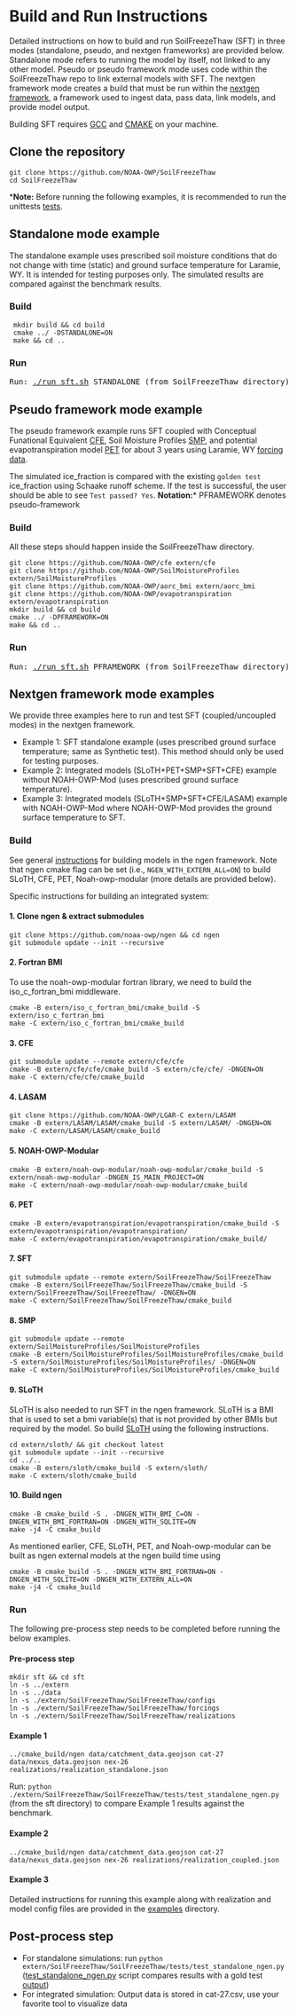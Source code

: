 # Build and Run Instructions
Detailed instructions on how to build and run SoilFreezeThaw (SFT) in three modes (standalone, pseudo, and nextgen frameworks) are provided below. Standalone mode refers to running the model by itself, not linked to any other model.  Pseudo or pseudo framework mode uses code within the SoilFreezeThaw repo to link external models with SFT.  The nextgen framework mode creates a build that must be run within the [nextgen framework](https://github.com/NOAA-OWP/ngen), a framework used to ingest data, pass data, link models, and provide model output.

Building SFT requires [GCC](https://gcc.gnu.org) and [CMAKE](https://cmake.org/) on your machine.

## Clone the repository
```
git clone https://github.com/NOAA-OWP/SoilFreezeThaw
cd SoilFreezeThaw 
```
***Note:** Before running the following examples, it is recommended to run the unittests [tests](https://github.com/NOAA-OWP/SoilFreezeThaw/tree/master/tests).

## Standalone mode example
The standalone example uses prescribed soil moisture conditions that do not change with time (static) and ground surface temperature for Laramie, WY.  It is intended for testing purposes only. The simulated results are compared against the benchmark results.

### Build
```
 mkdir build && cd build
 cmake ../ -DSTANDALONE=ON
 make && cd ..
```
### Run
<pre>
Run: <a href="https://github.com/NOAA-OWP/SoilFreezeThaw/blob/master/run_sft.sh">./run_sft.sh</a> STANDALONE (from SoilFreezeThaw directory)    
</pre>

## Pseudo framework mode example
The pseudo framework example runs SFT coupled with Conceptual Funational Equivalent [CFE](https://github.com/NOAA-OWP/cfe/), Soil Moisture Profiles [SMP]( https://github.com/NOAA-OWP/SoilMoistureProfiles), and potential evapotranspiration model [PET](https://github.com/NOAA-OWP/evapotranspiration) for about 3 years using Laramie, WY [forcing data](https://github.com/NOAA-OWP/SoilFreezeThaw/tree/master/forcings). 

The simulated ice_fraction is compared with the existing `golden test` ice_fraction using Schaake runoff scheme. If the test is successful, the user should be able to see `Test passed? Yes`.
**Notation:*** PFRAMEWORK denotes pseudo-framework
### Build
All these steps should happen inside the SoilFreezeThaw directory.
```
git clone https://github.com/NOAA-OWP/cfe extern/cfe
git clone https://github.com/NOAA-OWP/SoilMoistureProfiles extern/SoilMoistureProfiles
git clone https://github.com/NOAA-OWP/aorc_bmi extern/aorc_bmi
git clone https://github.com/NOAA-OWP/evapotranspiration extern/evapotranspiration
mkdir build && cd build
cmake ../ -DPFRAMEWORK=ON
make && cd ..
```
### Run
<pre>
Run: <a href="https://github.com/NOAA-OWP/SoilFreezeThaw/blob/master/run_sft.sh">./run_sft.sh</a> PFRAMEWORK (from SoilFreezeThaw directory)
</pre>

## Nextgen framework mode examples
We provide three examples here to run and test SFT (coupled/uncoupled modes) in the nextgen framework.
- Example 1: SFT standalone example (uses prescribed ground surface temperature; same as Synthetic test). This method should only be used for testing purposes.
- Example 2: Integrated models (SLoTH+PET+SMP+SFT+CFE) example without NOAH-OWP-Mod (uses prescribed ground surface temperature). 
- Example 3: Integrated models (SLoTH+SMP+SFT+CFE/LASAM) example with NOAH-OWP-Mod where NOAH-OWP-Mod provides the ground surface temperature to SFT.

### Build
See general [instructions](https://github.com/NOAA-OWP/ngen/wiki/NGen-Tutorial#running-cfe) for building models in the ngen framework. Note that ngen cmake flag can be set (i.e., `NGEN_WITH_EXTERN_ALL=ON`) to build SLoTH, CFE, PET, Noah-owp-modular (more details are provided below).

Specific instructions for building an integrated system:

#### 1. Clone ngen & extract submodules
```
git clone https://github.com/noaa-owp/ngen && cd ngen
git submodule update --init --recursive
```
#### 2. Fortran BMI
To use the noah-owp-modular fortran library, we need to build the iso_c_fortran_bmi middleware.
```
cmake -B extern/iso_c_fortran_bmi/cmake_build -S extern/iso_c_fortran_bmi
make -C extern/iso_c_fortran_bmi/cmake_build
```
#### 3. CFE
```
git submodule update --remote extern/cfe/cfe 
cmake -B extern/cfe/cfe/cmake_build -S extern/cfe/cfe/ -DNGEN=ON
make -C extern/cfe/cfe/cmake_build
```
#### 4. LASAM
```
git clone https://github.com/NOAA-OWP/LGAR-C extern/LASAM
cmake -B extern/LASAM/LASAM/cmake_build -S extern/LASAM/ -DNGEN=ON
make -C extern/LASAM/LASAM/cmake_build
```
#### 5. NOAH-OWP-Modular
```
cmake -B extern/noah-owp-modular/noah-owp-modular/cmake_build -S extern/noah-owp-modular -DNGEN_IS_MAIN_PROJECT=ON
make -C extern/noah-owp-modular/noah-owp-modular/cmake_build
```
#### 6. PET
```
cmake -B extern/evapotranspiration/evapotranspiration/cmake_build -S extern/evapotranspiration/evapotranspiration/
make -C extern/evapotranspiration/evapotranspiration/cmake_build/
```
#### 7. SFT
```
git submodule update --remote extern/SoilFreezeThaw/SoilFreezeThaw  
cmake -B extern/SoilFreezeThaw/SoilFreezeThaw/cmake_build -S extern/SoilFreezeThaw/SoilFreezeThaw/ -DNGEN=ON
make -C extern/SoilFreezeThaw/SoilFreezeThaw/cmake_build
```
#### 8. SMP
```
git submodule update --remote extern/SoilMoistureProfiles/SoilMoistureProfiles
cmake -B extern/SoilMoistureProfiles/SoilMoistureProfiles/cmake_build -S extern/SoilMoistureProfiles/SoilMoistureProfiles/ -DNGEN=ON
make -C extern/SoilMoistureProfiles/SoilMoistureProfiles/cmake_build
```
#### 9. SLoTH
SLoTH is also needed to run SFT in the ngen framework. SLoTH is a BMI that is used to set a bmi variable(s) that is not provided by other BMIs but required by the model. So build [SLoTH](https://github.com/NOAA-OWP/SLoTH) using the following instructions.
```
cd extern/sloth/ && git checkout latest 
git submodule update --init --recursive
cd ../..
cmake -B extern/sloth/cmake_build -S extern/sloth/
make -C extern/sloth/cmake_build
```
#### 10. Build ngen
```
cmake -B cmake_build -S . -DNGEN_WITH_BMI_C=ON -DNGEN_WITH_BMI_FORTRAN=ON -DNGEN_WITH_SQLITE=ON
make -j4 -C cmake_build
```

As mentioned earlier, CFE, SLoTH, PET, and Noah-owp-modular can be built as ngen external models at the ngen build time using
```
cmake -B cmake_build -S . -DNGEN_WITH_BMI_FORTRAN=ON -DNGEN_WITH_SQLITE=ON -DNGEN_WITH_EXTERN_ALL=ON
make -j4 -C cmake_build
```

### Run
The following pre-process step needs to be completed before running the below examples.
  #### Pre-process step
  ```
  mkdir sft && cd sft
  ln -s ../extern
  ln -s ../data 
  ln -s ./extern/SoilFreezeThaw/SoilFreezeThaw/configs
  ln -s ./extern/SoilFreezeThaw/SoilFreezeThaw/forcings
  ln -s ./extern/SoilFreezeThaw/SoilFreezeThaw/realizations
  ```
  
  #### Example 1
  ```
  ../cmake_build/ngen data/catchment_data.geojson cat-27 data/nexus_data.geojson nex-26 realizations/realization_standalone.json
  ```
  Run: `python ./extern/SoilFreezeThaw/SoilFreezeThaw/tests/test_standalone_ngen.py` (from the sft directory) to compare Example 1 results against the benchmark.
  #### Example 2
  ```
  ../cmake_build/ngen data/catchment_data.geojson cat-27 data/nexus_data.geojson nex-26 realizations/realization_coupled.json
  ```
  #### Example 3
  Detailed instructions for running this example along with realization and model config files are provided in the [examples](https://github.com/NOAA-OWP/SoilFreezeThaw/tree/master/examples) directory.
## Post-process step
  - For standalone simulations: run `python extern/SoilFreezeThaw/SoilFreezeThaw/tests/test_standalone_ngen.py` ([test_standalone_ngen.py](https://github.com/NOAA-OWP/SoilFreezeThaw/blob/master/tests/test_standalone_ngen.py) script compares results with a gold test [output](https://github.com/NOAA-OWP/SoilFreezeThaw/blob/master/tests/file_golden.csv))
  - For integrated simulation: Output data is stored in cat-27.csv, use your favorite tool to visualize data
